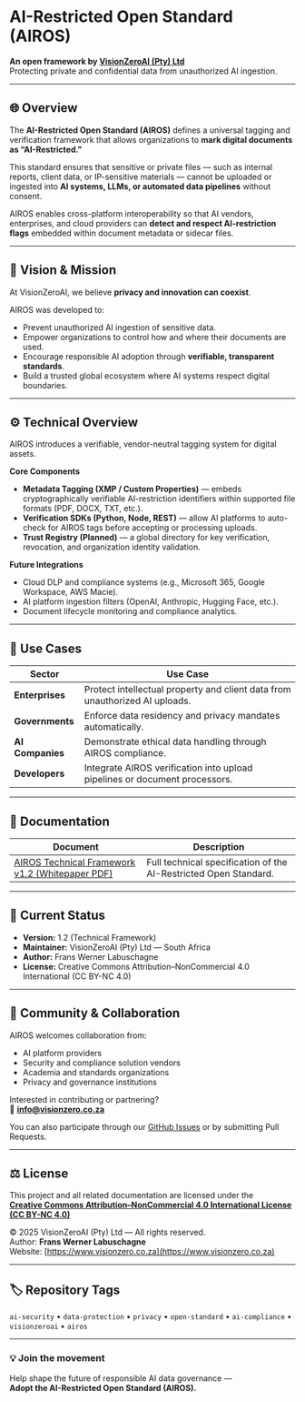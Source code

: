 # AI-Restricted Open Standard (AIROS)

**An open framework by [VisionZeroAI (Pty) Ltd](https://www.visionzero.co.za)**  
Protecting private and confidential data from unauthorized AI ingestion.

---

## 🌐 Overview

The **AI-Restricted Open Standard (AIROS)** defines a universal tagging and verification framework that allows organizations to **mark digital documents as “AI-Restricted.”**

This standard ensures that sensitive or private files — such as internal reports, client data, or IP-sensitive materials — cannot be uploaded or ingested into **AI systems, LLMs, or automated data pipelines** without consent.

AIROS enables cross-platform interoperability so that AI vendors, enterprises, and cloud providers can **detect and respect AI-restriction flags** embedded within document metadata or sidecar files.

---

## 🎯 Vision & Mission

At VisionZeroAI, we believe **privacy and innovation can coexist**.

AIROS was developed to:
- Prevent unauthorized AI ingestion of sensitive data.  
- Empower organizations to control how and where their documents are used.  
- Encourage responsible AI adoption through **verifiable, transparent standards**.  
- Build a trusted global ecosystem where AI systems respect digital boundaries.

---

## ⚙️ Technical Overview

AIROS introduces a verifiable, vendor-neutral tagging system for digital assets.

**Core Components**
- **Metadata Tagging (XMP / Custom Properties)** — embeds cryptographically verifiable AI-restriction identifiers within supported file formats (PDF, DOCX, TXT, etc.).  
- **Verification SDKs (Python, Node, REST)** — allow AI platforms to auto-check for AIROS tags before accepting or processing uploads.  
- **Trust Registry (Planned)** — a global directory for key verification, revocation, and organization identity validation.

**Future Integrations**
- Cloud DLP and compliance systems (e.g., Microsoft 365, Google Workspace, AWS Macie).  
- AI platform ingestion filters (OpenAI, Anthropic, Hugging Face, etc.).  
- Document lifecycle monitoring and compliance analytics.

---

## 🧩 Use Cases

| Sector | Use Case |
|---------|-----------|
| **Enterprises** | Protect intellectual property and client data from unauthorized AI uploads. |
| **Governments** | Enforce data residency and privacy mandates automatically. |
| **AI Companies** | Demonstrate ethical data handling through AIROS compliance. |
| **Developers** | Integrate AIROS verification into upload pipelines or document processors. |

---

## 📘 Documentation

| Document | Description |
|-----------|-------------|
| [AIROS Technical Framework v1.2 (Whitepaper PDF)](AIROS_Technical_Framework_v1.2_Whitepaper.pdf) | Full technical specification of the AI-Restricted Open Standard. |

---

## 📅 Current Status

- **Version:** 1.2 (Technical Framework)  
- **Maintainer:** VisionZeroAI (Pty) Ltd — South Africa  
- **Author:** Frans Werner Labuschagne  
- **License:** Creative Commons Attribution–NonCommercial 4.0 International (CC BY-NC 4.0)

---

## 🤝 Community & Collaboration

AIROS welcomes collaboration from:
- AI platform providers  
- Security and compliance solution vendors  
- Academia and standards organizations  
- Privacy and governance institutions  

Interested in contributing or partnering?  
📧 **[info@visionzero.co.za](mailto:info@visionzero.co.za)**  

You can also participate through our [GitHub Issues](https://github.com/VisionAIROS/AIROS/issues) or by submitting Pull Requests.

---

## ⚖️ License

This project and all related documentation are licensed under the  
**[Creative Commons Attribution–NonCommercial 4.0 International License (CC BY-NC 4.0)](https://creativecommons.org/licenses/by-nc/4.0/)**  

© 2025 VisionZeroAI (Pty) Ltd — All rights reserved.  
Author: **Frans Werner Labuschagne**  
Website: [https://www.visionzero.co.za](https://www.visionzero.co.za)

---

## 🏷️ Repository Tags

`ai-security` • `data-protection` • `privacy` • `open-standard` • `ai-compliance` • `visionzeroai` • `airos`

---

### 💡 Join the movement  
Help shape the future of responsible AI data governance —  
**Adopt the AI-Restricted Open Standard (AIROS).**
